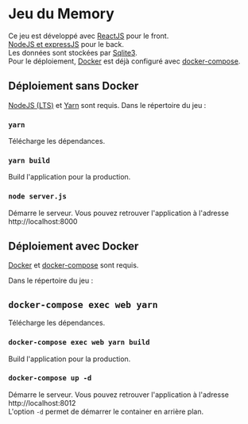 # Jeu du Memory 

Ce jeu est développé avec [ReactJS](https://reactjs.org/) pour le front.<br/>
[NodeJS et expressJS](https://expressjs.com/fr/) pour le back.<br/>
Les données sont stockées par [Sqlite3](https://www.sqlite.org/index.html).<br/>
Pour le déploiement, [Docker](https://www.docker.com/) est déjà configuré avec [docker-compose](https://docs.docker.com/compose/).

## Déploiement sans Docker
[NodeJS (LTS)](https://nodejs.org/fr/) et [Yarn](https://yarnpkg.com/) sont requis.
Dans le répertoire du jeu :

### `yarn`
Télécharge les dépendances.

### `yarn build`
Build l'application pour la production.

### `node server.js`
Démarre le serveur.
Vous pouvez retrouver l'application à l'adresse http://localhost:8000

## Déploiement avec Docker
[Docker](https://www.docker.com/) et [docker-compose](https://docs.docker.com/compose/) sont requis.

Dans le répertoire du jeu :

## `docker-compose exec web yarn`
Télécharge les dépendances.

### `docker-compose exec web yarn build`
Build l'application pour la production.

### `docker-compose up -d`
Démarre le serveur.
Vous pouvez retrouver l'application à l'adresse http://localhost:8012<br/>
L'option `-d` permet de démarrer le container en arrière plan.